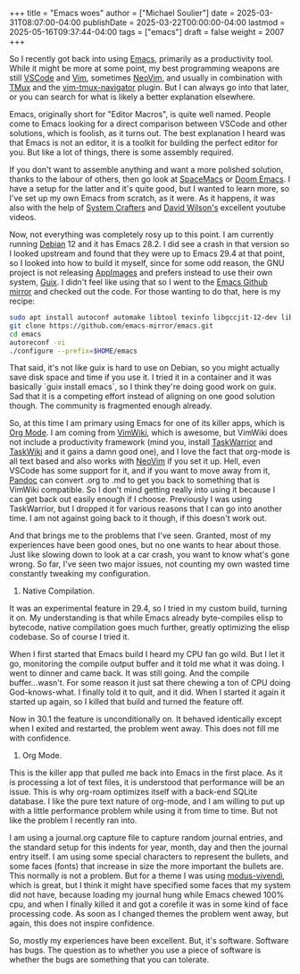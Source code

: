 +++
title = "Emacs woes"
author = ["Michael Soulier"]
date = 2025-03-31T08:07:00-04:00
publishDate = 2025-03-22T00:00:00-04:00
lastmod = 2025-05-16T09:37:44-04:00
tags = ["emacs"]
draft = false
weight = 2007
+++

So I recently got back into using [Emacs](https://www.gnu.org/software/emacs/), primarily as a productivity tool. While it might be more at some point, my best programming weapons are still [VSCode](https://code.visualstudio.com/) and [Vim](https://www.vim.org/), sometimes [NeoVim](https://neovim.io/), and usually in combination with [TMux](https://github.com/tmux/tmux/wiki) and the [vim-tmux-navigator](https://github.com/christoomey/vim-tmux-navigator) plugin. But I can always go into that later, or you can search for what is likely a better explanation elsewhere.

Emacs, originally short for "Editor Macros", is quite well named. People come to Emacs looking for a direct comparison between VSCode and other solutions, which is foolish, as it turns out. The best explanation I heard was that Emacs is not an editor, it is a toolkit for building the perfect editor for you. But like a lot of things, there is some assembly required.

If you don't want to assemble anything and want a more polished solution, thanks to the labour of others, then go look at [SpaceMacs](https://www.spacemacs.org/) or [Doom Emacs](https://github.com/doomemacs/doomemacs). I have a setup for the latter and it's quite good, but I wanted to learn more, so I've set up my own Emacs from scratch, as it were. As it happens, it was also with the help of [System Crafters](https://systemcrafters.net/) and [David Wilson's](https://daviwil.com/) excellent youtube videos.

Now, not everything was completely rosy up to this point. I am currently running [Debian](https://www.debian.org) 12 and it has Emacs 28.2. I did see a crash in that version so I looked upstream and found that they were up to Emacs 29.4 at that point, so I looked into how to build it myself, since for some odd reason, the GNU project is not releasing [AppImages](https://appimage.org/) and prefers instead to use their own system, [Guix](https://guix.gnu.org/). I didn't feel like using that so I went to the [Emacs Github mirror](https://github.com/emacs-mirror/emacs.git) and checked out the code. For those wanting to do that, here is my recipe:

```sh
sudo apt install autoconf automake libtool texinfo libgccjit-12-dev libgtk-4-dev libxaw7-dev libgnutls28-dev libgif-dev ripgrep libncurses-dev
git clone https://github.com/emacs-mirror/emacs.git
cd emacs
autoreconf -vi
./configure --prefix=$HOME/emacs
```

That said, it's not like guix is hard to use on Debian, so you might actually save disk space and time if you use it. I tried it in a container and it was basically \`guix install emacs\`, so I think they're doing good work on guix. Sad that it is a competing effort instead of aligning on one good solution though. The community is fragmented enough already.

So, at this time I am primary using Emacs for one of its killer apps, which is [Org Mode](https://orgmode.org/). I am coming from [VimWiki](https://vimwiki.github.io/), which is awesome, but VimWiki does not include a productivity framework (mind you, install [TaskWarrior](https://taskwarrior.org/) and [TaskWiki](https://github.com/tools-life/taskwiki) and it gains a damn good one), and I love the fact that org-mode is all text based and also works with [NeoVim](https://github.com/nvim-orgmode/orgmode) if you set it up. Hell, even VSCode has some support for it, and if you want to move away from it, [Pandoc](https://pandoc.org/installing.html) can convert .org to .md to get you back to something that is VimWiki compatible. So I don't mind getting really into using it because I can get back out easily enough if I choose. Previously I was using TaskWarrior, but I dropped it for various reasons that I can go into another time. I am not against going back to it though, if this doesn't work out.

And that brings me to the problems that I've seen. Granted, most of my experiences have been good ones, but no one wants to hear about those. Just like slowing down to look at a car crash, you want to know what's gone wrong. So far, I've seen two major issues, not counting my own wasted time constantly tweaking my configuration.

1.  Native Compilation.

It was an experimental feature in 29.4, so I tried in my custom build, turning it on. My understanding is that while Emacs already byte-compiles elisp to bytecode, native compilation goes much further, greatly optimizing the elisp codebase. So of course I tried it.

When I first started that Emacs build I heard my CPU fan go wild. But I let it go, monitoring the compile output buffer and it told me what it was doing. I went to dinner and came back. It was still going. And the compile buffer...wasn't. For some reason it just sat there chewing a ton of CPU doing God-knows-what. I finally told it to quit, and it did. When I started it again it started up again, so I killed that build and turned the feature off.

Now in 30.1 the feature is unconditionally on. It behaved identically except when I exited and restarted, the problem went away. This does not fill me with confidence.

1.  Org Mode.

This is the killer app that pulled me back into Emacs in the first place. As it is processing a lot of text files, it is understood that performance will be an issue. This is why org-roam optimizes itself with a back-end SQLite database. I like the pure text nature of org-mode, and I am willing to put up with a little performance problem while using it from time to time. But not like the problem I recently ran into.

I am using a journal.org capture file to capture random journal entries, and the standard setup for this indents for year, month, day and then the journal entry itself. I am using some special characters to represent the bullets, and some faces (fonts) that increase in size the more important the bullets are. This normally is not a problem. But for a theme I was using [modus-vivendi](https://github.com/protesilaos/modus-themes), which is great, but I think it might have specified some faces that my system did not have, because loading my journal hung while Emacs chewed 100% cpu, and when I finally killed it and got a corefile it was in some kind of face processing code. As soon as I changed themes the problem went away, but again, this does not inspire confidence.

So, mostly my experiences have been excellent. But, it's software. Software has bugs. The question as to whether you use a piece of software is whether the bugs are something that you can tolerate.
